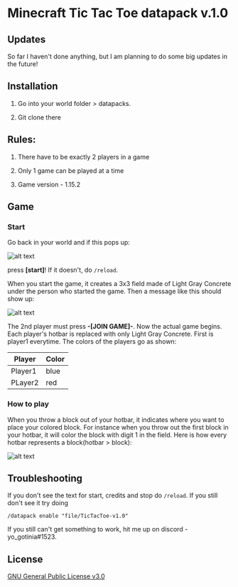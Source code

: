 # Minecraft Tic Tac Toe datapack v.1.0
## Updates
So far I haven't done anything, but I am planning to do some big updates in the future!  

## Installation
1. Go into your world folder > datapacks.

2. Git clone there

## Rules:
1. There have to be exactly 2 players in a game

2. Only 1 game can be played at a time

3. Game version - 1.15.2

## Game
### Start

Go back in your world and if this pops up:

![alt text](https://i.imgur.com/yj7jyiQ.png)

press **[start]**! If it doesn't, do ``/reload``.

When you start the game, it creates a 3x3 field made of Light Gray Concrete under the person who started the game. Then a message like this should show up: 

![alt text](http://yogot.free.bg/invite.PNG)

The 2nd player must press **-[JOIN GAME]-**. Now the actual game begins. Each player's hotbar is replaced with only Light Gray Concrete. First is player1 everytime. The colors of the players go as shown:

| Player  | Color |
|---------|-------|
| Player1 | blue  |
| PLayer2 | red   |

### How to play

When you throw a block out of your hotbar, it indicates where you want to place your colored block. For instance when you throw out the first block in your hotbar, it will color the block with digit 1 in the field. Here is how every hotbar represents a block(hotbar > block):

![alt text](http://yogot.free.bg/game.png)

## Troubleshooting
If you don't see the text for start, credits and stop do ``/reload``. If you still don't see it try doing 

``/datapack enable "file/TicTacToe-v1.0"``

If you still can't get something to work, hit me up on discord - yo_gotinia#1523.

## License
[GNU General Public License v3.0](https://choosealicense.com/licenses/gpl-3.0/)
